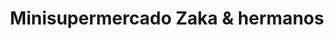 ---
title: "Minisupermercado Zaka & hermanos"
url: /aitona/minisupermercado-zaka-und-hermanos/
shop: supermercado
---